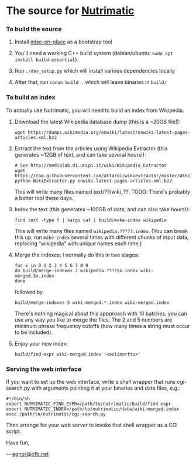 # The source for [Nutrimatic](http://nutrimatic.org/)

### To build the source

1. Install [mise-en-place](https://mise.jdx.dev/) as a bootstrap tool

2. You'll need a working C++ build system (debian/ubuntu: `sudo apt install build-essential`)

3. Run `./dev_setup.py` which will install various dependencies locally

4. After that, run `conan build .` which will leave binaries in `build/`

### To build an index

To actually use Nutrimatic, you will need to build an index from Wikipedia.

1. Download the latest Wikipedia database dump (this is a ~20GB file!):

     `wget https://dumps.wikimedia.org/enwiki/latest/enwiki-latest-pages-articles.xml.bz2`

2. Extract the text from the articles using Wikipedia Extractor
   (this generates ~12GB of text, and can take several hours!):

     ```
     # See http://medialab.di.unipi.it/wiki/Wikipedia_Extractor
     wget https://raw.githubusercontent.com/attardi/wikiextractor/master/WikiExtractor.py
     python WikiExtractor.py enwiki-latest-pages-articles.xml.bz2
     ```

   This will write many files named text/??/wiki_??.
   TODO: There's probably a better tool these days.

3. Index the text (this generates ~100GB of data, and can also take hours!):

     ```
     find text -type f | xargs cat | build/make-index wikipedia
     ```

   This will write many files named `wikipedia.?????.index`.
   (You can break this up, run `make-index` several times with different
   chunks of input data, replacing "wikipedia" with unique names each time.)

4. Merge the indexes; I normally do this in two stages:

     ```
     for x in 0 1 2 3 4 5 6 7 8 9
     do build/merge-indexes 2 wikipedia.????$x.index wiki-merged.$x.index
     done
     ```

     followed by

     ```
     build/merge-indexes 5 wiki-merged.*.index wiki-merged.index
     ```

   There's nothing magical about this appproach with 10 batches, you can use
   any way you like to merge the files. The 2 and 5 numbers are minimum phrase
   frequency cutoffs (how many times a string must occur to be included).

5. Enjoy your new index:

     ```
     build/find-expr wiki-merged.index '<aciimnrttu>'
     ```

### Serving the web interface

If you want to set up the web interface, write a shell wrapper that runs
cgi-search.py with arguments pointing it at your binaries and data files, e.g.:

```
#!/bin/sh
export NUTRIMATIC_FIND_EXPR=/path/to/nutrimatic/build/find-expr
export NUTRIMATIC_INDEX=/path/to/nutrimatic/data/wiki-merged.index
exec /path/to/nutrimatic/cgi-search.py
```

Then arrange for your web server to invoke that shell wrapper as a CGI script.

Have fun,

-- egnor@ofb.net
